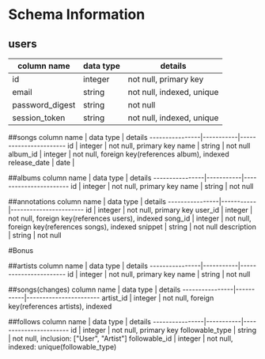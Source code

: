 # Schema Information

## users
column name     | data type | details
----------------|-----------|-----------------------
id              | integer   | not null, primary key
email           | string    | not null, indexed, unique
password_digest | string    | not null
session_token   | string    | not null, indexed, unique

##songs
column name     | data type | details
----------------|-----------|-----------------------
id              | integer   | not null, primary key
name            | string    | not null
album_id        | integer   | not null, foreign key(references album), indexed
release_date    | date      |

##albums
column name     | data type | details
----------------|-----------|-----------------------
id              | integer   | not null, primary key
name            | string    | not null

##annotations
column name     | data type | details
----------------|-----------|-----------------------
id              | integer   | not null, primary key
user_id         | integer   | not null, foreign key(references users), indexed
song_id         | integer   | not null, foreign key(references songs), indexed
snippet         | string    | not null
description     | string    | not null

#Bonus

##artists
column name     | data type | details
----------------|-----------|-----------------------
id              | integer   | not null, primary key
name            | string    | not null

##songs(changes)
column name     | data type | details
----------------|-----------|-----------------------
artist_id       | integer   | not null, foreign key(references artists), indexed

##follows
column name     | data type | details
----------------|-----------|-----------------------
id              | integer   | not null, primary key
followable_type | string    | not null, inclusion: ["User", "Artist"]
followable_id   | integer   | not null, indexed: unique(followable_type)
